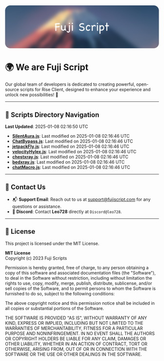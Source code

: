 ![Banner](.github/b.webp)

# 🌍 **We are Fuji Script**

Our global team of developers is dedicated to creating powerful, open-source scripts for Rise Client, designed to enhance your experience and unlock new possibilities! 🌟

---
<!-- SCRIPTS_NAVIGATION_START -->
## 📂 **Scripts Directory Navigation**

**Last Updated**: 2025-01-08 02:16:50 UTC

- **[SilentAura.js](scripts/SilentAura.js)**: Last modified on 2025-01-08 02:16:46 UTC
- **[ChatBypass.js](scripts/ChatBypass.js)**: Last modified on 2025-01-08 02:16:46 UTC
- **[jetpackFly.js](scripts/jetpackFly.js)**: Last modified on 2025-01-08 02:16:46 UTC
- **[velocityHylex.js](scripts/velocityHylex.js)**: Last modified on 2025-01-08 02:16:46 UTC
- **[chestxray.js](scripts/chestxray.js)**: Last modified on 2025-01-08 02:16:46 UTC
- **[bedxray.js](scripts/bedxray.js)**: Last modified on 2025-01-08 02:16:46 UTC
- **[chatMacro.js](scripts/chatMacro.js)**: Last modified on 2025-01-08 02:16:46 UTC

<!-- SCRIPTS_NAVIGATION_END -->

---

## 💬 **Contact Us**  
- 📬 **Support Email**: Reach out to us at [support@fujiscript.com](mailto:support@fujiscript.com) for any questions or assistance.  
- 💬 **Discord**: Contact **Leo728** directly at `Discord@leo728`.

---

## 📜 **License**

This project is licensed under the MIT License.  

**MIT License**  
Copyright (c) 2023 Fuji Scripts  

Permission is hereby granted, free of charge, to any person obtaining a copy of this software and associated documentation files (the "Software"), to deal in the Software without restriction, including without limitation the rights to use, copy, modify, merge, publish, distribute, sublicense, and/or sell copies of the Software, and to permit persons to whom the Software is furnished to do so, subject to the following conditions:  

The above copyright notice and this permission notice shall be included in all copies or substantial portions of the Software.  

THE SOFTWARE IS PROVIDED "AS IS", WITHOUT WARRANTY OF ANY KIND, EXPRESS OR IMPLIED, INCLUDING BUT NOT LIMITED TO THE WARRANTIES OF MERCHANTABILITY, FITNESS FOR A PARTICULAR PURPOSE AND NONINFRINGEMENT. IN NO EVENT SHALL THE AUTHORS OR COPYRIGHT HOLDERS BE LIABLE FOR ANY CLAIM, DAMAGES OR OTHER LIABILITY, WHETHER IN AN ACTION OF CONTRACT, TORT OR OTHERWISE, ARISING FROM, OUT OF OR IN CONNECTION WITH THE SOFTWARE OR THE USE OR OTHER DEALINGS IN THE SOFTWARE.  
